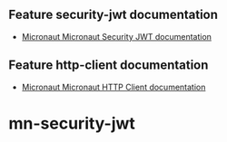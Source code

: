## Feature security-jwt documentation

- [Micronaut Micronaut Security JWT documentation](https://micronaut-projects.github.io/micronaut-security/latest/guide/index.html)

## Feature http-client documentation

- [Micronaut Micronaut HTTP Client documentation](https://docs.micronaut.io/latest/guide/index.html#httpClient)

# mn-security-jwt
